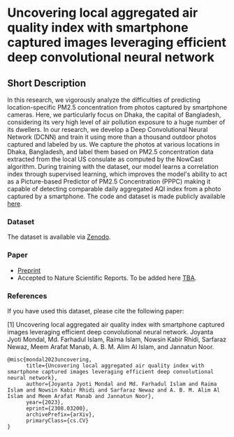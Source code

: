 # Uncovering local aggregated air quality index with smartphone captured images leveraging efficient deep convolutional neural network

## Short Description

In this research, we vigorously analyze the difficulties of predicting location-specific PM2.5 concentration from photos captured by smartphone cameras. Here, we particularly focus on Dhaka, the capital of Bangladesh, considering its very high level of air pollution exposure to a huge number of its dwellers. In our research, we develop a Deep Convolutional Neural Network (DCNN) and train it using more than a thousand outdoor photos captured and labeled by us. We capture the photos at various locations in Dhaka, Bangladesh, and label them based on PM2.5 concentration data extracted from the local US consulate as computed by the NowCast algorithm. During training with the dataset, our model learns a correlation index through supervised learning, which improves the model's ability to act as a Picture-based Predictor of PM2.5 Concentration (PPPC) making it capable of detecting comparable daily aggregated AQI index from a photo captured by a smartphone. The code and dataset is made publicly available [here](#).

### Dataset
The dataset is available via [Zenodo](https://zenodo.org/record/7878371).



### Paper
* [Preprint](https://arxiv.org/abs/2308.03200)
* Accepted to Nature Scientific Reports. To be added here [TBA](#).

### References

If you have used this dataset, please cite the following paper: 

[1] Uncovering local aggregated air quality index with smartphone captured images leveraging efficient deep convolutional neural network. Joyanta Jyoti Mondal, Md. Farhadul Islam, Raima Islam, Nowsin Kabir Rhidi, Sarfaraz Newaz, Meem Arafat Manab, A. B. M. Alim Al Islam, and Jannatun Noor.

```
@misc{mondal2023uncovering,
      title={Uncovering local aggregated air quality index with smartphone captured images leveraging efficient deep convolutional neural network}, 
      author={Joyanta Jyoti Mondal and Md. Farhadul Islam and Raima Islam and Nowsin Kabir Rhidi and Sarfaraz Newaz and A. B. M. Alim Al Islam and Meem Arafat Manab and Jannatun Noor},
      year={2023},
      eprint={2308.03200},
      archivePrefix={arXiv},
      primaryClass={cs.CV}
}
```
